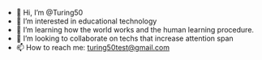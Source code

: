 - 👋 Hi, I’m @Turing50
- 👀 I’m interested in educational technology
- 🌱 I’m learning how the world works and the human learning procedure.
- 💞️ I’m looking to collaborate on techs that increase attention span
- 📫 How to reach me: turing50test@gmail.com

<!---
Turing50/Turing50 is a ✨ special ✨ repository because its `README.md` (this file) appears on your GitHub profile.
You can click the Preview link to take a look at your changes.
--->
